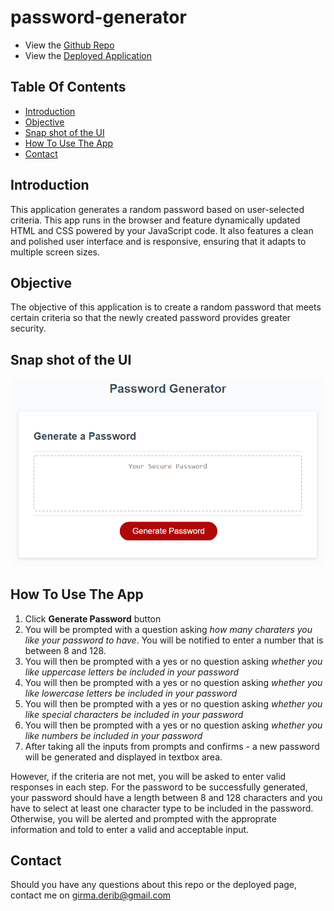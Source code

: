 # password-generator
* View the [Github Repo](https://github.com/girmaD/password-generator)
* View the [Deployed Application](https://girmad.github.io/password-generator/)
## Table Of Contents
* [Introduction](#Introduction)
* [Objective](#Objective)
* [Snap shot of the UI](#snap-shot-of-the-UI)
* [How To Use The App](#How-To-Use-The-App)
* [Contact](Contact)
## Introduction
This application  generates a random password based on user-selected criteria. This app runs in the browser and feature dynamically updated HTML and CSS powered by your JavaScript code. It also features a clean and polished user interface and is responsive, ensuring that it adapts to multiple screen sizes.

## Objective

The objective of this application is to create a random password that meets certain criteria so that the newly created password provides greater security.

## Snap shot of the UI

![Alt text](./Assets/img.png)

## How To Use The App

1. Click **Generate Password** button
2. You will be prompted with a question asking *how many charaters you like your password to have*. You will be notified to enter a number that is between 8 and 128.
3. You will then be prompted with a yes or no question asking *whether you like uppercase letters be included in your password*
4. You will then be prompted with a yes or no question asking *whether you like lowercase letters be included in your password*
5. You will then be prompted with a yes or no question asking *whether you like special characters be included in your password*
6. You will then be prompted with a yes or no question asking *whether you like numbers be included in your password*
7. After taking all the inputs from prompts and confirms - a new password will be generated and displayed in textbox area.

However, if the criteria are not met, you will be asked to enter valid responses in each step. For the password to be successfully generated, your password should have a length between 8 and 128 characters and you have to select at least one character type to be included in the password. Otherwise, you will be alerted and prompted with the approprate information and told to enter a valid and acceptable input.

## Contact

Should you have any questions about this repo or the deployed page, contact me on [girma.derib@gmail.com](mailto:girma.derib@gmail.com)


